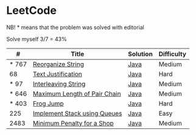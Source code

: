 # LeetCode

NB! * means that the problem was solved with editorial

Solve myself 3/7 = 43%

| #    | Title                                                                                       | Solution                                                     | Difficulty |
|------|---------------------------------------------------------------------------------------------|--------------------------------------------------------------|------------|
| * 767 | [Reorganize String](https://leetcode.com/problems/reorganize-string/)                       | [Java](src/main/java/ReorganizeString/Solution.java)         | Medium     |
| 68   | [Text Justification](https://leetcode.com/problems/text-justification/description/)         | [Java](src/main/java/TextJustification/Solution.java)        | Hard       |
| * 97 | [Interleaving String](https://leetcode.com/problems/interleaving-string/)                   | [Java](src/main/java/InterleavingString/Solution.java)       | Medium     |
| * 646 | [Maximum Length of Pair Chain](https://leetcode.com/problems/maximum-length-of-pair-chain/) | [Java](src/main/java/MaximumLengthOfPairChain/Solution.java) | Medium     |
| * 403 | [Frog Jump](https://leetcode.com/problems/frog-jump/)                                       | [Java](src/main/java/FrogJump/Solution.java)                 | Hard       |
| 225  | [Implement Stack using Queues](https://leetcode.com/problems/implement-stack-using-queues/) | [Java](src/main/java/StackUsingQueues/MyStack.java)          | Easy       |
| 2483 | [Minimum Penalty for a Shop](https://leetcode.com/problems/minimum-penalty-for-a-shop/)     | [Java](src/main/java/MinimumPenalty/Solution.java)           | Medium       |

